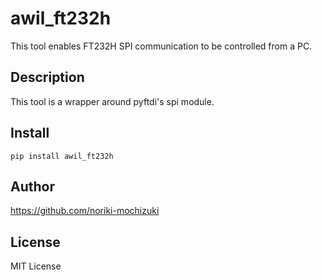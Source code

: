 # awil_ft232h
This tool enables FT232H SPI communication to be controlled from a PC.

## Description
This tool is a wrapper around pyftdi's spi module.

## Install
```
pip install awil_ft232h
```

## Author
https://github.com/noriki-mochizuki

## License
MIT License